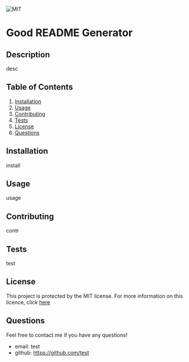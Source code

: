 ![MIT](https://img.shields.io/badge/License-MIT-blue)
  # Good README Generator

## Description 
desc

## Table of Contents
1. [Installation](#Installation)
2. [Usage](#Usage)
3. [Contributing](#Contributing)
4. [Tests](#Tests)
5. [License](#License)
6. [Questions](#Questions)

## Installation
install

## Usage
usage

## Contributing 
contr

## Tests
test

## License
This project is protected by the MIT license.
For more information on this licence, click [here](https://choosealicense.com/licenses/MIT/)

## Questions
Feel free to contact me if you have any questions!
* email: test
* github: https://github.com/test

